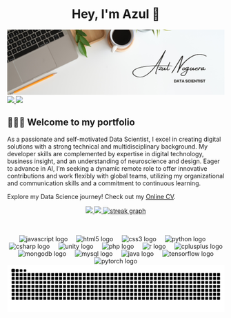 <div align="center">
<h1 align="center">Hey, I'm Azul 👋</h1>
</div>
<img src="img/banner.png">

<a href="https://www.linkedin.com/in/azul-noguera-95021b237/">
  <img src="https://img.shields.io/badge/Linkedin-green?style=flat&logo=linkedin&logoColor=white&color=0B66C2">
</a>


<a href="https://linktr.ee/azulnoguera">
  <img src="https://img.shields.io/badge/Linktree-green?style=flat&logo=linktree&logoColor=white&color=44E660">
</a>

## 👩🏽‍💻 Welcome to my portfolio 

As a passionate and self-motivated Data Scientist, I excel in creating digital solutions with a strong technical and multidisciplinary background. My developer skills are complemented by expertise in digital technology, business insight, and an understanding of neuroscience and design. Eager to advance in AI, I’m seeking a dynamic remote role to offer innovative contributions and work flexibly with global teams, utilizing my organizational and communication skills and a commitment to continuous learning.

Explore my Data Science journey! Check out my 
<a href="https://www.linkedin.com/in/azul-noguera-95021b237/">Online CV</a>.
                                                                                              
<p align="center">
<a href="https://github.com/azulnogueraa">
  <img height="170em" src="https://github-readme-stats-eight-theta.vercel.app/api?username=azulnogueraa&show_icons=true&theme=dark&include_all_commits=true&count_private=true"/>
  <img height="170em" src="https://github-readme-stats-eight-theta.vercel.app/api/top-langs/?username=azulnogueraa&layout=compact&langs_count=8&theme=dark"/>
  <img src="https://streak-stats.demolab.com?user=azulnogueraa&locale=en&mode=daily&theme=dark&hide_border=false&border_radius=5" height="170" alt="streak graph"  />
</a>
</p>


<br>
<br>


<div align="center">
  <img src="https://skillicons.dev/icons?i=js" height="30" alt="javascript logo"  />
  <img width="12" />
  <img src="https://cdn.jsdelivr.net/gh/devicons/devicon/icons/html5/html5-plain.svg" height="30" alt="html5 logo"  />
  <img width="12" />
  <img src="https://cdn.jsdelivr.net/gh/devicons/devicon/icons/css3/css3-plain.svg" height="30" alt="css3 logo"  />
  <img width="12" />
  <img src="https://cdn.jsdelivr.net/gh/devicons/devicon/icons/python/python-original.svg" height="30" alt="python logo"  />
  <img width="12" />
  <img src="https://cdn.jsdelivr.net/gh/devicons/devicon/icons/csharp/csharp-plain.svg" height="30" alt="csharp logo"  />
  <img width="12" />
  <img src="https://cdn.simpleicons.org/unity/FFFFFF" height="30" alt="unity logo"  />
  <img width="12" />
  <img src="https://skillicons.dev/icons?i=php" height="30" alt="php logo"  />
  <img width="12" />
  <img src="https://skillicons.dev/icons?i=r" height="30" alt="r logo"  />
  <img width="12" />
  <img src="https://cdn.simpleicons.org/c++/00599C" height="30" alt="cplusplus logo"  />
  <img width="12" />
  <img src="https://cdn.simpleicons.org/mongodb/47A248" height="30" alt="mongodb logo"  />
  <img width="12" />
  <img src="https://cdn.simpleicons.org/mysql/4479A1" height="30" alt="mysql logo"  />
  <img width="12" />
  <img src="https://cdn.jsdelivr.net/gh/devicons/devicon/icons/java/java-original.svg" height="30" alt="java logo"  />
  <img width="12" />
  <img src="https://cdn.jsdelivr.net/gh/devicons/devicon/icons/tensorflow/tensorflow-original.svg" height="30" alt="tensorflow logo"  />
  <img width="12" />
  <img src="https://cdn.jsdelivr.net/gh/devicons/devicon/icons/pytorch/pytorch-original.svg" height="30" alt="pytorch logo"  />
</div>


<img src="https://raw.githubusercontent.com/azulnogueraa/azulnogueraa/output/github-contribution-grid-snake-dark.svg" alt="Snake animation" />


